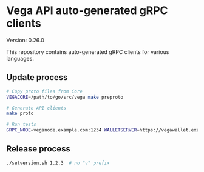 # Vega API auto-generated gRPC clients

Version: 0.26.0

This repository contains auto-generated gRPC clients for various languages.

## Update process

```bash
# Copy proto files from Core
VEGACORE=/path/to/go/src/vega make preproto

# Generate API clients
make proto

# Run tests
GRPC_NODE=veganode.example.com:1234 WALLETSERVER=https://vegawallet.example.com make test
```

## Release process

```bash
./setversion.sh 1.2.3  # no "v" prefix
```
